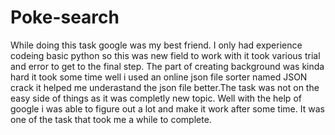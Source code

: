 # Poke-search

   While doing this task google was my best friend. I only had experience codeing basic python so this was new field to work with it took various trial and error to get to the final step. The part of creating background was kinda hard it took some time well i used an online json file sorter named JSON crack it helped me underastand the json file better.The task was not on the easy side of things as it was completly new topic. Well with the help of google i was able to figure out a lot and make it work after some time. It was one of the task that took me a while to complete. 
